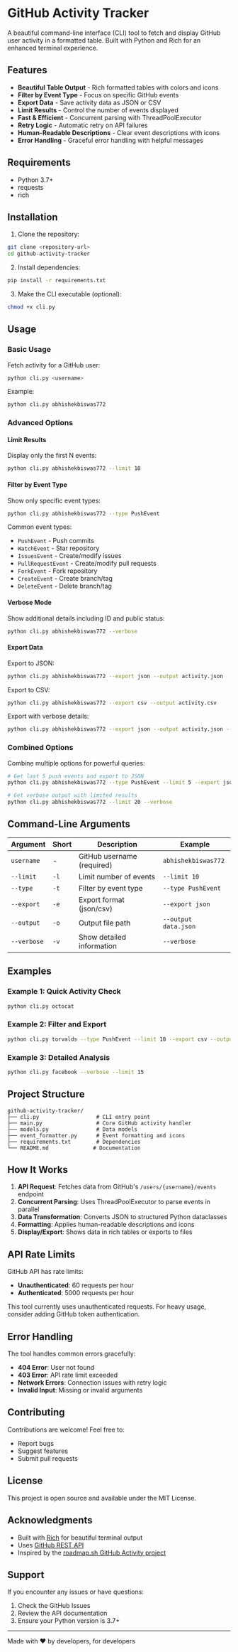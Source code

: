 # GitHub Activity Tracker

A beautiful command-line interface (CLI) tool to fetch and display GitHub user activity in a formatted table. Built with Python and Rich for an enhanced terminal experience.

## Features

- **Beautiful Table Output** - Rich formatted tables with colors and icons
- **Filter by Event Type** - Focus on specific GitHub events
- **Export Data** - Save activity data as JSON or CSV
- **Limit Results** - Control the number of events displayed
- **Fast & Efficient** - Concurrent parsing with ThreadPoolExecutor
- **Retry Logic** - Automatic retry on API failures
- **Human-Readable Descriptions** - Clear event descriptions with icons
- **Error Handling** - Graceful error handling with helpful messages

## Requirements

- Python 3.7+
- requests
- rich

## Installation

1. Clone the repository:
```bash
git clone <repository-url>
cd github-activity-tracker
```

2. Install dependencies:
```bash
pip install -r requirements.txt
```

3. Make the CLI executable (optional):
```bash
chmod +x cli.py
```

## Usage

### Basic Usage

Fetch activity for a GitHub user:
```bash
python cli.py <username>
```

Example:
```bash
python cli.py abhishekbiswas772
```

### Advanced Options

#### Limit Results
Display only the first N events:
```bash
python cli.py abhishekbiswas772 --limit 10
```

#### Filter by Event Type
Show only specific event types:
```bash
python cli.py abhishekbiswas772 --type PushEvent
```

Common event types:
- `PushEvent` - Push commits
- `WatchEvent` - Star repository
- `IssuesEvent` - Create/modify issues
- `PullRequestEvent` - Create/modify pull requests
- `ForkEvent` - Fork repository
- `CreateEvent` - Create branch/tag
- `DeleteEvent` - Delete branch/tag

#### Verbose Mode
Show additional details including ID and public status:
```bash
python cli.py abhishekbiswas772 --verbose
```

#### Export Data

Export to JSON:
```bash
python cli.py abhishekbiswas772 --export json --output activity.json
```

Export to CSV:
```bash
python cli.py abhishekbiswas772 --export csv --output activity.csv
```

Export with verbose details:
```bash
python cli.py abhishekbiswas772 --export json --output activity.json --verbose
```

### Combined Options

Combine multiple options for powerful queries:
```bash
# Get last 5 push events and export to JSON
python cli.py abhishekbiswas772 --type PushEvent --limit 5 --export json --output pushes.json

# Get verbose output with limited results
python cli.py abhishekbiswas772 --limit 20 --verbose
```

## Command-Line Arguments

| Argument | Short | Description | Example |
|----------|-------|-------------|---------|
| `username` | - | GitHub username (required) | `abhishekbiswas772` |
| `--limit` | `-l` | Limit number of events | `--limit 10` |
| `--type` | `-t` | Filter by event type | `--type PushEvent` |
| `--export` | `-e` | Export format (json/csv) | `--export json` |
| `--output` | `-o` | Output file path | `--output data.json` |
| `--verbose` | `-v` | Show detailed information | `--verbose` |

## Examples

### Example 1: Quick Activity Check
```bash
python cli.py octocat
```

### Example 2: Filter and Export
```bash
python cli.py torvalds --type PushEvent --limit 10 --export csv --output linus_pushes.csv
```

### Example 3: Detailed Analysis
```bash
python cli.py facebook --verbose --limit 15
```

## Project Structure

```
github-activity-tracker/
├── cli.py                  # CLI entry point
├── main.py                 # Core GitHub activity handler
├── models.py               # Data models
├── event_formatter.py      # Event formatting and icons
├── requirements.txt        # Dependencies
└── README.md              # Documentation
```

## How It Works

1. **API Request**: Fetches data from GitHub's `/users/{username}/events` endpoint
2. **Concurrent Parsing**: Uses ThreadPoolExecutor to parse events in parallel
3. **Data Transformation**: Converts JSON to structured Python dataclasses
4. **Formatting**: Applies human-readable descriptions and icons
5. **Display/Export**: Shows data in rich tables or exports to files

## API Rate Limits

GitHub API has rate limits:
- **Unauthenticated**: 60 requests per hour
- **Authenticated**: 5000 requests per hour

This tool currently uses unauthenticated requests. For heavy usage, consider adding GitHub token authentication.

## Error Handling

The tool handles common errors gracefully:

- **404 Error**: User not found
- **403 Error**: API rate limit exceeded
- **Network Errors**: Connection issues with retry logic
- **Invalid Input**: Missing or invalid arguments

## Contributing

Contributions are welcome! Feel free to:
- Report bugs
- Suggest features
- Submit pull requests

## License

This project is open source and available under the MIT License.

## Acknowledgments

- Built with [Rich](https://github.com/Textualize/rich) for beautiful terminal output
- Uses [GitHub REST API](https://docs.github.com/en/rest)
- Inspired by the [roadmap.sh GitHub Activity project](https://roadmap.sh/projects/github-user-activity)

## Support

If you encounter any issues or have questions:
1. Check the GitHub Issues
2. Review the API documentation
3. Ensure your Python version is 3.7+

---

Made with ❤️ by developers, for developers
